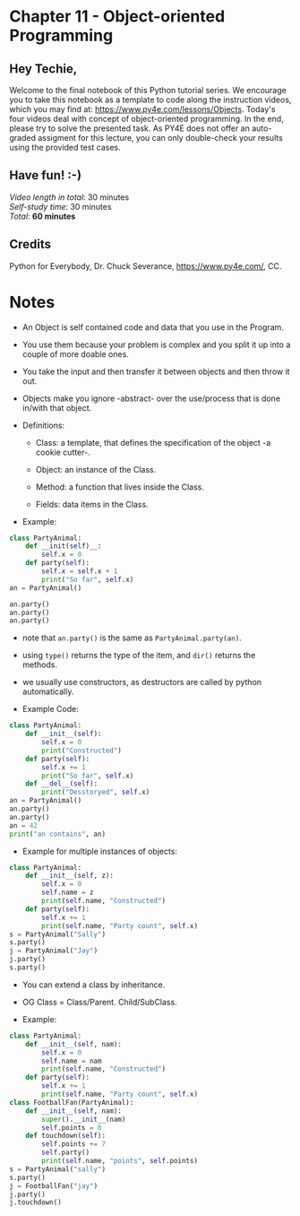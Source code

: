 
# Chapter 11 - Object-oriented Programming
## Hey Techie,   
Welcome to the final notebook of this Python tutorial series. We encourage you to take this notebook as a template to code along the instruction videos, which you may find at: https://www.py4e.com/lessons/Objects. Today's four videos deal with concept of object-oriented programming. In the end, please try to solve the presented task. As PY4E does not offer an auto-graded assigment for this lecture, you can only double-check your results using the provided test cases.

## Have fun! :-)   
*Video length in total*: 30 minutes   
*Self-study time*: 30 minutes   
*Total*: **60 minutes**   
## Credits
Python for Everybody, Dr. Chuck Severance, https://www.py4e.com/, CC.

# Notes

- An Object is self contained code and data that you use in the Program.

- You use them because your problem is complex and you split it up into a couple of more doable ones.

- You take the input and then transfer it between objects and then throw it out.

- Objects make you ignore -abstract- over the use/process that is done in/with that object.

- Definitions:

    - Class: a template, that defines the specification of the object -a cookie cutter-.

    - Object: an instance of the Class.

    - Method: a function that lives inside the Class.

    - Fields: data items in the Class.

- Example:

```python
class PartyAnimal:
    def __init(self)__:
        self.x = 0
    def party(self):
        self.x = self.x + 1
        print("So far", self.x)
an = PartyAnimal()

an.party()
an.party()
an.party()
```

- note that `an.party()` is the same as `PartyAnimal.party(an)`.

- using `type()` returns the type of the item, and `dir()` returns the methods.

- we usually use constructors, as destructors are called by python automatically.

- Example Code:

```python
class PartyAnimal:
    def __init__(self):
        self.x = 0
        print("Constructed")
    def party(self):
        self.x += 1
        print("So far", self.x)
    def __del__(self):
        print("Desstoryed", self.x)
an = PartyAnimal()
an.party()
an.party()
an = 42
print("an contains", an)
```

- Example for multiple instances of objects:

```python
class PartyAnimal:
    def __init__(self, z):
        self.x = 0
        self.name = z
        print(self.name, "Constructed")
    def party(self):
        self.x += 1
        print(self.name, "Party count", self.x)
s = PartyAnimal("Sally")
s.party()
j = PartyAnimal("Jay")
j.party()
s.party()
```

- You can extend a class by inheritance.

- OG Class = Class/Parent. Child/SubClass.

- Example:

```python
class PartyAnimal:
    def __init__(self, nam):
        self.x = 0
        self.name = nam
        print(self.name, "Constructed")
    def party(self):
        self.x += 1
        print(self.name, "Party count", self.x)
class FootballFan(PartyAnimal):
    def __init__(self, nam):
        super().__init__(nam)
        self.points = 0
    def touchdown(self):
        self.points += 7
        self.party()
        print(self.name, "points", self.points)
s = PartyAnimal("sally")
s.party()
j = FootballFan("jay")
j.party()
j.touchdown()
```


